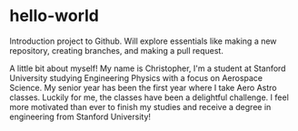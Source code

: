 # hello-world
Introduction project to Github. Will explore essentials like making a new repository, creating branches, and making a pull request.

A little bit about myself! My name is Christopher, I'm a student at Stanford University studying Engineering Physics with a focus on Aerospace Science. My senior year has been the first year where I take Aero Astro classes. Luckily for me, the classes have been a delightful challenge. I feel more motivated than ever to finish my studies and receive a degree in engineering from Stanford University!
